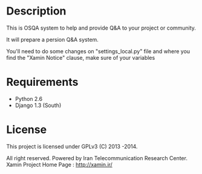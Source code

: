 Description
===========

This is OSQA system to help and provide Q&A to your project or community.

It will prepare a persion Q&A system.

You'll need to do some changes on "settings_local.py" file and 
where you find the "Xamin Notice" clause, make sure of your variables

Requirements
============
 - Python 2.6 
 - Django 1.3 (South)

License
=======
This project is licensed under GPLv3
(C) 2013 -2014.

All right reserved.
Powered by Iran Telecommunication Research Center.
Xamin Project Home Page : http://xamin.ir/
